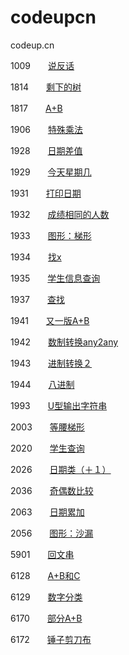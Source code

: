 # codeupcn

codeup.cn

1009　　[说反话](https://github.com/wang-jinghui/codeupcn/blob/master/1009.md)

1814　　[剩下的树](https://github.com/wang-jinghui/codeupcn/blob/master/1814.md)

1817　　[A+B](https://github.com/wang-jinghui/codeupcn/blob/master/1817.md)

1906　　[特殊乘法](https://github.com/wang-jinghui/codeupcn/blob/master/1906.md)

1928　　[日期差值](https://github.com/wang-jinghui/codeupcn/blob/master/1928.md)

1929　　[今天星期几](https://github.com/wang-jinghui/codeupcn/blob/master/1929.md)

1931　　[打印日期](https://github.com/wang-jinghui/codeupcn/blob/master/1931.md)

1932　　[成绩相同的人数](https://github.com/wang-jinghui/codeupcn/blob/master/1932.md)

1933　　[图形：梯形](https://github.com/wang-jinghui/codeupcn/blob/master/1933.md)

1934　　[找x](https://github.com/wang-jinghui/codeupcn/blob/master/1934.md)

1935　　[学生信息查询](https://github.com/wang-jinghui/codeupcn/blob/master/1935.md)

1937　　[查找](https://github.com/wang-jinghui/codeupcn/blob/master/1937.md)

1941　　[又一版A+B](https://github.com/wang-jinghui/codeupcn/blob/master/1941.md)

1942　　[数制转换any2any](https://github.com/wang-jinghui/codeupcn/blob/master/1942.md)

1943　　[进制转换２](https://github.com/wang-jinghui/codeupcn/blob/master/1943.md)

1944　　[八进制](https://github.com/wang-jinghui/codeupcn/blob/master/1944.md)

1993　　[U型输出字符串](https://github.com/wang-jinghui/codeupcn/blob/master/1993.md)

2003　　[等腰梯形](https://github.com/wang-jinghui/codeupcn/blob/master/2003.md)

2020　　[学生查询](https://github.com/wang-jinghui/codeupcn/blob/master/2020.md)

2026　　[日期类（＋１）](https://github.com/wang-jinghui/codeupcn/blob/master/2026.md)

2036　　[奇偶数比较](https://github.com/wang-jinghui/codeupcn/blob/master/2036.md)

2063　　[日期累加](https://github.com/wang-jinghui/codeupcn/blob/master/2063.md)

2056　　[图形：沙漏](https://github.com/wang-jinghui/codeupcn/blob/master/2056.md)

5901　　[回文串](https://github.com/wang-jinghui/codeupcn/blob/master/5901.md)

6128　　[A+B和C](https://github.com/wang-jinghui/codeupcn/blob/master/6128.md)

6129　　[数字分类](https://github.com/wang-jinghui/codeupcn/blob/master/6129.md)

6170　　[部分A+B](https://github.com/wang-jinghui/codeupcn/blob/master/6170.md)

6172　　[锤子剪刀布](https://github.com/wang-jinghui/codeupcn/blob/master/6172.md)

